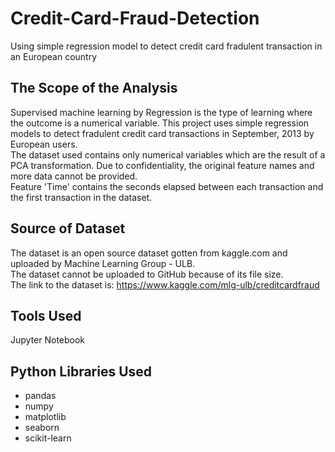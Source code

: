 # Credit-Card-Fraud-Detection
Using simple regression model to detect credit card fradulent transaction in an European country
## The Scope of the Analysis
Supervised machine learning by Regression is the type of learning where the outcome is a numerical variable.
This project uses simple regression models to detect fradulent credit card transactions in September, 2013 by European users.
<br> The dataset used contains only numerical variables which are the result of a PCA transformation.
Due to confidentiality, the original feature names and more data cannot be provided.
<br> Feature 'Time' contains the seconds elapsed between each transaction and the first transaction in the dataset.
## Source of Dataset
The dataset is an open source dataset gotten from kaggle.com and uploaded by Machine Learning Group - ULB.
<br> The dataset cannot be uploaded to GitHub because of its file size.
<br> The link to the dataset is: https://www.kaggle.com/mlg-ulb/creditcardfraud
## Tools Used
Jupyter Notebook
## Python Libraries Used
- pandas
- numpy
- matplotlib
- seaborn
- scikit-learn
